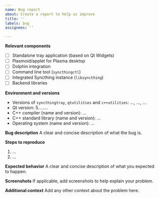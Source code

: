 ```yaml
---
name: Bug report
about: Create a report to help us improve
title: ''
labels: bug
assignees: ''

---
```


**Relevant components**
* [ ] Standalone tray application (based on Qt Widgets)
* [ ] Plasmoid/applet for Plasma desktop
* [ ] Dolphin integration
* [ ] Command line tool (`syncthingctl`)
* [ ] Integrated Syncthing instance (`libsyncthing`)
* [ ] Backend libraries

**Environment and versions**
* Versions of `syncthingtray`, `qtutilities` and `c++utilities`: …, …, …
* Qt version: 5.….…
* C++ compiler (name and version): …
* C++ standard library (name and version): …
* Operating system (name and version): …

**Bug description**
A clear and concise description of what the bug is.

**Steps to reproduce**
1. …
2. …

**Expected behavior**
A clear and concise description of what you expected to happen.

**Screenshots**
If applicable, add screenshots to help explain your problem.

**Additional context**
Add any other context about the problem here.
